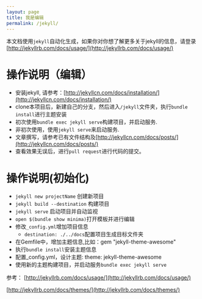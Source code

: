 ```yaml
---
layout: page
title: 我是编辑
permalink: /jekyll/
---
```

本文档使用`jekyll`自动化生成，如果你对你想了解更多关于jekyll的信息，请登录[http://jekyllrb.com/docs/usage/](http://jekyllrb.com/docs/usage/)
# 操作说明（编辑）
*   安装jekyll, 请参考：[http://jekyllcn.com/docs/installation/](http://jekyllcn.com/docs/installation/)
*   clone本项目后，新建自己的分支，然后进入`/jekyll`文件夹，执行`bundle install`进行主题安装
*   初次使用`bundle exec jekyll serve`构建项目，并启动服务.
*   非初次使用，使用`jekyll serve`来启动服务.
*   文章撰写，请参考已有文件结构及[http://jekyllcn.com/docs/posts/](http://jekyllcn.com/docs/posts/)
*   查看效果无误后，进行`pull request`进行代码的提交。

# 操作说明(初始化)
*   `jekyll new projectName` 创建新项目
*   `jekyll build --destination` 构建项目
*   `jekyll serve` 启动项目并自动监视
*   `open $(bundle show minima)`打开模板并进行编辑
*   修改`_config.yml`增加项目信息
    *   `destination: ./../docs`配置项目生成目标文件夹
*   在Gemfile中，增加主题信息,比如：gem "jekyll-theme-awesome"
*   执行`bundle install`安装主题信息
*   配置_config.yml，设计主题: theme: jekyll-theme-awesome
*   使用新的主题构建项目，并启动服务`bundle exec jekyll serve`

参考：
[http://jekyllrb.com/docs/usage/](http://jekyllrb.com/docs/usage/)

[http://jekyllrb.com/docs/themes/](http://jekyllrb.com/docs/themes/)
